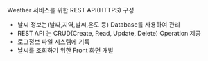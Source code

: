 Weather 서비스를 위한 REST API(HTTPS) 구성
 - 날씨 정보는(날짜,지역,날씨,온도 등) Database를 사용하여 관리
 - REST API 는 CRUD(Create, Read, Update, Delete) Operation 제공
 - 로그정보 파일 시스템에 기록
 - 날씨를 조회하기 위한 Front 화면 개발
